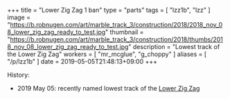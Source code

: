 +++
title = "Lower Zig Zag 1 ban"
type = "parts"
tags = [ "lzz1b", "lzz" ]
image = "https://b.robnugen.com/art/marble_track_3/construction/2018/2018_nov_08_lower_zig_zag_ready_to_test.jpg"
thumbnail = "https://b.robnugen.com/art/marble_track_3/construction/2018/thumbs/2018_nov_08_lower_zig_zag_ready_to_test.jpg"
description = "Lowest track of the Lower Zig Zag"
workers = [
    "mr_mcglue",
    "g_choppy"
]
aliases = [
    "/p/lzz1b"
]
date = 2019-05-05T21:48:13+09:00
+++


History:

* 2019 May 05:  recently named lowest track of the [Lower Zig Zag](/parts/lower_zig_zag/)
